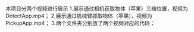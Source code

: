 本项目分两个视频进行展示
1.展示通过相机获取物体（苹果）三维位置，视频为DetectApp.mp4；
2.展示通过机械臂抓取物体（苹果），视频为PickupApp.mp4；
3.两个文件夹分别放了两个视频对应的代码；
